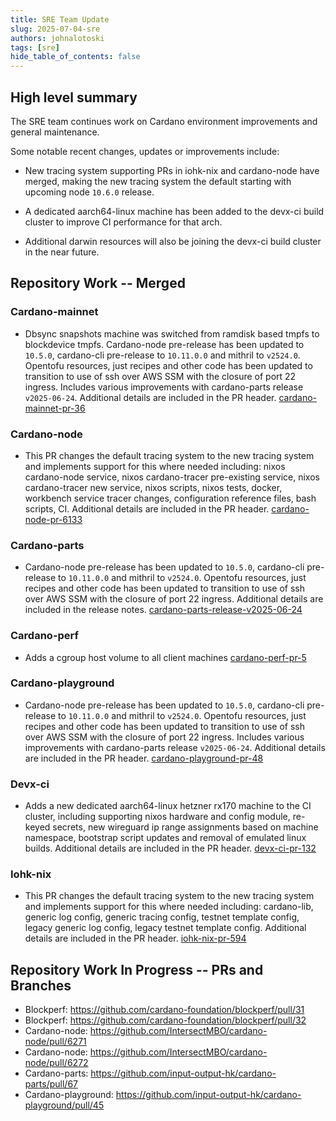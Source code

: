 ```yaml
---
title: SRE Team Update
slug: 2025-07-04-sre
authors: johnalotoski
tags: [sre]
hide_table_of_contents: false
---
```


## High level summary

The SRE team continues work on Cardano environment improvements and general maintenance.

Some notable recent changes, updates or improvements include:

* New tracing system supporting PRs in iohk-nix and cardano-node have merged,
making the new tracing system the default starting with upcoming node `10.6.0`
release.

* A dedicated aarch64-linux machine has been added to the devx-ci build cluster
to improve CI performance for that arch.

* Additional darwin resources will also be joining the devx-ci build cluster in
the near future.


## Repository Work -- Merged

### Cardano-mainnet
* Dbsync snapshots machine was switched from ramdisk based tmpfs to
  blockdevice tmpfs. Cardano-node pre-release has been updated to `10.5.0`,
  cardano-cli pre-release to `10.11.0.0` and mithril to `v2524.0`. Opentofu
  resources, just recipes and other code has been updated to transition to use of
  ssh over AWS SSM with the closure of port 22 ingress. Includes various
  improvements with cardano-parts release `v2025-06-24`.  Additional details
  are included in the PR header.
  [cardano-mainnet-pr-36](https://github.com/input-output-hk/cardano-mainnet/pull/36)


### Cardano-node
* This PR changes the default tracing system to the new tracing system and
  implements support for this where needed including: nixos cardano-node service,
  nixos cardano-tracer pre-existing service, nixos cardano-tracer new service,
  nixos scripts, nixos tests, docker, workbench service tracer changes,
  configuration reference files, bash scripts, CI.  Additional details are
  included in the PR header.
  [cardano-node-pr-6133](https://github.com/input-output-hk/cardano-node/pull/6133)


### Cardano-parts
* Cardano-node pre-release has been updated to `10.5.0`, cardano-cli
  pre-release to `10.11.0.0` and mithril to `v2524.0`. Opentofu resources, just
  recipes and other code has been updated to transition to use of ssh over AWS
  SSM with the closure of port 22 ingress. Additional details are included in
  the release notes.
  [cardano-parts-release-v2025-06-24](https://github.com/input-output-hk/cardano-parts/releases/tag/v2025-06-24)


### Cardano-perf
* Adds a cgroup host volume to all client machines
  [cardano-perf-pr-5](https://github.com/input-output-hk/cardano-perf/pull/5)


### Cardano-playground
* Cardano-node pre-release has been updated to `10.5.0`, cardano-cli
  pre-release to `10.11.0.0` and mithril to `v2524.0`. Opentofu resources, just
  recipes and other code has been updated to transition to use of ssh over AWS
  SSM with the closure of port 22 ingress. Includes various improvements with
  cardano-parts release `v2025-06-24`.  Additional details are included in the
  PR header.
  [cardano-playground-pr-48](https://github.com/input-output-hk/cardano-playground/pull/48)


### Devx-ci
* Adds a new dedicated aarch64-linux hetzner rx170 machine to the CI cluster,
  including supporting nixos hardware and config module, re-keyed secrets, new
  wireguard ip range assignments based on machine namespace, bootstrap script
  updates and removal of emulated linux builds.  Additional details are
  included in the PR header.
  [devx-ci-pr-132](https://github.com/input-output-hk/devx-ci/pull/132)


### Iohk-nix
* This PR changes the default tracing system to the new tracing system and
  implements support for this where needed including: cardano-lib, generic log
  config, generic tracing config, testnet template config, legacy generic log
  config, legacy testnet template config.  Additional details are included in the
  PR header.
  [iohk-nix-pr-594](https://github.com/input-output-hk/iohk-nix/pull/594)


## Repository Work In Progress -- PRs and Branches

* Blockperf: https://github.com/cardano-foundation/blockperf/pull/31
* Blockperf: https://github.com/cardano-foundation/blockperf/pull/32
* Cardano-node: https://github.com/IntersectMBO/cardano-node/pull/6271
* Cardano-node: https://github.com/IntersectMBO/cardano-node/pull/6272
* Cardano-parts: https://github.com/input-output-hk/cardano-parts/pull/67
* Cardano-playground: https://github.com/input-output-hk/cardano-playground/pull/45
